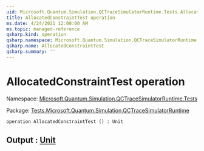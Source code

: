 ```yaml
---
uid: Microsoft.Quantum.Simulation.QCTraceSimulatorRuntime.Tests.AllocatedConstraintTest
title: AllocatedConstraintTest operation
ms.date: 4/24/2021 12:00:00 AM
ms.topic: managed-reference
qsharp.kind: operation
qsharp.namespace: Microsoft.Quantum.Simulation.QCTraceSimulatorRuntime.Tests
qsharp.name: AllocatedConstraintTest
qsharp.summary: ''
---
```


# AllocatedConstraintTest operation

Namespace: [Microsoft.Quantum.Simulation.QCTraceSimulatorRuntime.Tests](xref:Microsoft.Quantum.Simulation.QCTraceSimulatorRuntime.Tests)

Package: [Tests.Microsoft.Quantum.Simulation.QCTraceSimulatorRuntime](https://nuget.org/packages/Tests.Microsoft.Quantum.Simulation.QCTraceSimulatorRuntime)




```qsharp
operation AllocatedConstraintTest () : Unit
```


## Output : [Unit](xref:microsoft.quantum.qsharp.valueliterals#unit-literal)

